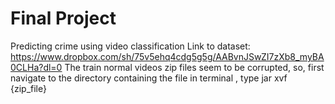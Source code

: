 # Final Project
Predicting crime using video classification
Link to dataset: https://www.dropbox.com/sh/75v5ehq4cdg5g5g/AABvnJSwZI7zXb8_myBA0CLHa?dl=0 <be>
The train normal videos zip files seem to be corrupted, so, first navigate to the directory containing the file in terminal , type jar xvf {zip_file}
